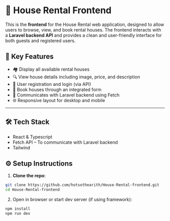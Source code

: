 # 🏡 House Rental Frontend

This is the **frontend** for the House Rental web application, designed to allow users to browse, view, and book rental houses. The frontend interacts with a **Laravel backend API** and provides a clean and user-friendly interface for both guests and registered users.

## 🎯 Key Features

- 🏘️ Display all available rental houses
- 🔍 View house details including image, price, and description
- 👤 User registration and login (via API)
- 📅 Book houses through an integrated form
- 🔄 Communicates with Laravel backend using Fetch 
- 🌐 Responsive layout for desktop and mobile

---

## 🛠 Tech Stack

-  React & Typescript 
-  Fetch API – To communicate with Laravel backend
-  Tailwind

## ⚙️ Setup Instructions

1. **Clone the repo**:
```bash
git clone https://github.com/hotsothearith/House-Rental-frontend.git
cd House-Rental-frontend
```
2. Open in browser or start dev server (if using framework):
```bash
npm install
npm run dev
```
